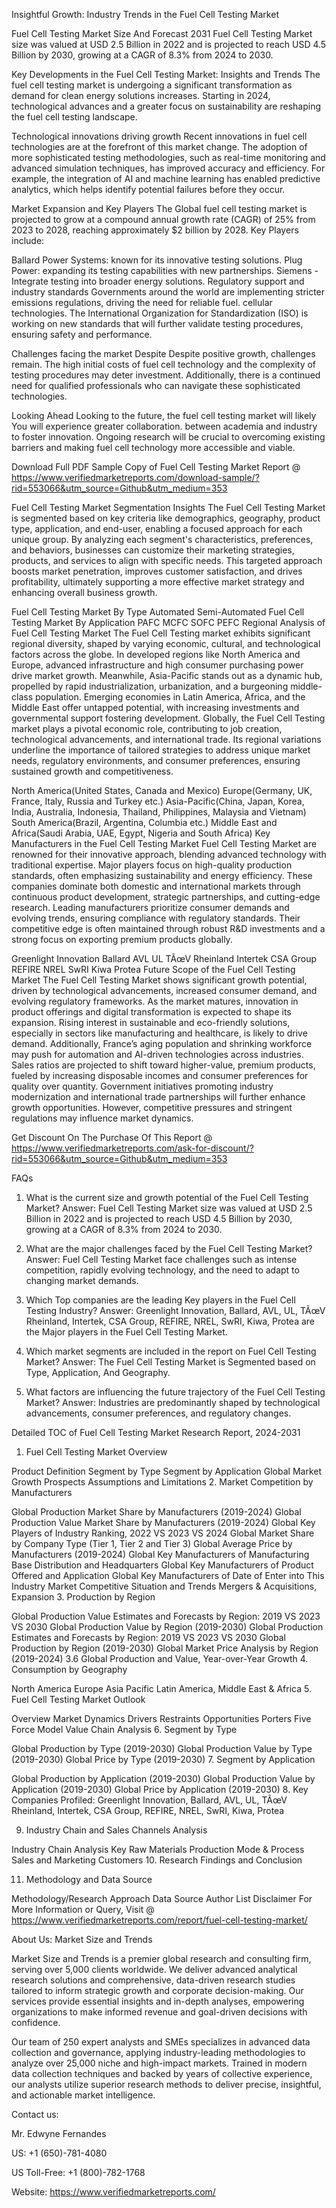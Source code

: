 Insightful Growth: Industry Trends in the Fuel Cell Testing Market


Fuel Cell Testing Market Size And Forecast 2031
Fuel Cell Testing Market size was valued at USD 2.5 Billion in 2022 and is projected to reach USD 4.5 Billion by 2030, growing at a CAGR of 8.3% from 2024 to 2030.

Key Developments in the Fuel Cell Testing Market: Insights and Trends
The fuel cell testing market is undergoing a significant transformation as demand for clean energy solutions increases. Starting in 2024, technological advances and a greater focus on sustainability are reshaping the fuel cell testing landscape.

Technological innovations driving growth
Recent innovations in fuel cell technologies are at the forefront of this market change. The adoption of more sophisticated testing methodologies, such as real-time monitoring and advanced simulation techniques, has improved accuracy and efficiency. For example, the integration of AI and machine learning has enabled predictive analytics, which helps identify potential failures before they occur.

Market Expansion and Key Players
The Global fuel cell testing market is projected to grow at a compound annual growth rate (CAGR) of 25% from 2023 to 2028, reaching approximately $2 billion by 2028. Key Players include:

Ballard Power Systems: known for its innovative testing solutions.
Plug Power: expanding its testing capabilities with new partnerships.
Siemens - Integrate testing into broader energy solutions.
Regulatory support and industry standards
Governments around the world are implementing stricter emissions regulations, driving the need for reliable fuel. cellular technologies. The International Organization for Standardization (ISO) is working on new standards that will further validate testing procedures, ensuring safety and performance.

Challenges facing the market
Despite Despite positive growth, challenges remain. The high initial costs of fuel cell technology and the complexity of testing procedures may deter investment. Additionally, there is a continued need for qualified professionals who can navigate these sophisticated technologies.

Looking Ahead
Looking to the future, the fuel cell testing market will likely You will experience greater collaboration. between academia and industry to foster innovation. Ongoing research will be crucial to overcoming existing barriers and making fuel cell technology more accessible and viable.

Download Full PDF Sample Copy of Fuel Cell Testing Market Report @ https://www.verifiedmarketreports.com/download-sample/?rid=553066&utm_source=Github&utm_medium=353

Fuel Cell Testing Market Segmentation Insights
The Fuel Cell Testing Market is segmented based on key criteria like demographics, geography, product type, application, and end-user, enabling a focused approach for each unique group. By analyzing each segment's characteristics, preferences, and behaviors, businesses can customize their marketing strategies, products, and services to align with specific needs. This targeted approach boosts market penetration, improves customer satisfaction, and drives profitability, ultimately supporting a more effective market strategy and enhancing overall business growth.

Fuel Cell Testing Market By Type
Automated
Semi-Automated
Fuel Cell Testing Market By Application
PAFC
MCFC
SOFC
PEFC
Regional Analysis of Fuel Cell Testing Market
The Fuel Cell Testing market exhibits significant regional diversity, shaped by varying economic, cultural, and technological factors across the globe. In developed regions like North America and Europe, advanced infrastructure and high consumer purchasing power drive market growth. Meanwhile, Asia-Pacific stands out as a dynamic hub, propelled by rapid industrialization, urbanization, and a burgeoning middle-class population. Emerging economies in Latin America, Africa, and the Middle East offer untapped potential, with increasing investments and governmental support fostering development. Globally, the Fuel Cell Testing market plays a pivotal economic role, contributing to job creation, technological advancements, and international trade. Its regional variations underline the importance of tailored strategies to address unique market needs, regulatory environments, and consumer preferences, ensuring sustained growth and competitiveness.

North America(United States, Canada and Mexico)
Europe(Germany, UK, France, Italy, Russia and Turkey etc.)
Asia-Pacific(China, Japan, Korea, India, Australia, Indonesia, Thailand, Philippines, Malaysia and Vietnam)
South America(Brazil, Argentina, Columbia etc.)
Middle East and Africa(Saudi Arabia, UAE, Egypt, Nigeria and South Africa)
Key Manufacturers in the Fuel Cell Testing Market
Fuel Cell Testing Market are renowned for their innovative approach, blending advanced technology with traditional expertise. Major players focus on high-quality production standards, often emphasizing sustainability and energy efficiency. These companies dominate both domestic and international markets through continuous product development, strategic partnerships, and cutting-edge research. Leading manufacturers prioritize consumer demands and evolving trends, ensuring compliance with regulatory standards. Their competitive edge is often maintained through robust R&D investments and a strong focus on exporting premium products globally.

Greenlight Innovation
Ballard
AVL
UL
TÃœV Rheinland
Intertek
CSA Group
REFIRE
NREL
SwRI
Kiwa
Protea
Future Scope of the Fuel Cell Testing Market
The Fuel Cell Testing Market shows significant growth potential, driven by technological advancements, increased consumer demand, and evolving regulatory frameworks. As the market matures, innovation in product offerings and digital transformation is expected to shape its expansion. Rising interest in sustainable and eco-friendly solutions, especially in sectors like manufacturing and healthcare, is likely to drive demand. Additionally, France’s aging population and shrinking workforce may push for automation and AI-driven technologies across industries. Sales ratios are projected to shift toward higher-value, premium products, fueled by increasing disposable incomes and consumer preferences for quality over quantity. Government initiatives promoting industry modernization and international trade partnerships will further enhance growth opportunities. However, competitive pressures and stringent regulations may influence market dynamics.

Get Discount On The Purchase Of This Report @ https://www.verifiedmarketreports.com/ask-for-discount/?rid=553066&utm_source=Github&utm_medium=353

FAQs
1. What is the current size and growth potential of the Fuel Cell Testing Market?
Answer: Fuel Cell Testing Market size was valued at USD 2.5 Billion in 2022 and is projected to reach USD 4.5 Billion by 2030, growing at a CAGR of 8.3% from 2024 to 2030.

2. What are the major challenges faced by the Fuel Cell Testing Market?
Answer: Fuel Cell Testing Market face challenges such as intense competition, rapidly evolving technology, and the need to adapt to changing market demands.

3. Which Top companies are the leading Key players in the Fuel Cell Testing Industry?
Answer: Greenlight Innovation, Ballard, AVL, UL, TÃœV Rheinland, Intertek, CSA Group, REFIRE, NREL, SwRI, Kiwa, Protea are the Major players in the Fuel Cell Testing Market.

4. Which market segments are included in the report on Fuel Cell Testing Market?
Answer: The Fuel Cell Testing Market is Segmented based on Type, Application, And Geography.

5. What factors are influencing the future trajectory of the Fuel Cell Testing Market?
Answer: Industries are predominantly shaped by technological advancements, consumer preferences, and regulatory changes.

Detailed TOC of Fuel Cell Testing Market Research Report, 2024-2031
1. Fuel Cell Testing Market Overview

Product Definition
Segment by Type
Segment by Application
Global Market Growth Prospects
Assumptions and Limitations
2. Market Competition by Manufacturers

Global Production Market Share by Manufacturers (2019-2024)
Global Production Value Market Share by Manufacturers (2019-2024)
Global Key Players of Industry Ranking, 2022 VS 2023 VS 2024
Global Market Share by Company Type (Tier 1, Tier 2 and Tier 3)
Global Average Price by Manufacturers (2019-2024)
Global Key Manufacturers of Manufacturing Base Distribution and Headquarters
Global Key Manufacturers of Product Offered and Application
Global Key Manufacturers of Date of Enter into This Industry
Market Competitive Situation and Trends
Mergers & Acquisitions, Expansion
3. Production by Region

Global Production Value Estimates and Forecasts by Region: 2019 VS 2023 VS 2030
Global Production Value by Region (2019-2030)
Global Production Estimates and Forecasts by Region: 2019 VS 2023 VS 2030
Global Production by Region (2019-2030)
Global Market Price Analysis by Region (2019-2024) 3.6 Global Production and Value, Year-over-Year Growth
4. Consumption by Geography

North America
Europe
Asia Pacific
Latin America, Middle East & Africa
5. Fuel Cell Testing Market Outlook

Overview
Market Dynamics
Drivers
Restraints
Opportunities
Porters Five Force Model
Value Chain Analysis 
6. Segment by Type

Global Production by Type (2019-2030)
Global Production Value by Type (2019-2030)
Global Price by Type (2019-2030)
7. Segment by Application

Global Production by Application (2019-2030)
Global Production Value by Application (2019-2030)
Global Price by Application (2019-2030)
8. Key Companies Profiled: Greenlight Innovation, Ballard, AVL, UL, TÃœV Rheinland, Intertek, CSA Group, REFIRE, NREL, SwRI, Kiwa, Protea

9. Industry Chain and Sales Channels Analysis

Industry Chain Analysis
Key Raw Materials
Production Mode & Process
Sales and Marketing
Customers
10. Research Findings and Conclusion

11. Methodology and Data Source

Methodology/Research Approach
Data Source
Author List
Disclaimer
For More Information or Query, Visit @ https://www.verifiedmarketreports.com/report/fuel-cell-testing-market/

About Us: Market Size and Trends

Market Size and Trends is a premier global research and consulting firm, serving over 5,000 clients worldwide. We deliver advanced analytical research solutions and comprehensive, data-driven research studies tailored to inform strategic growth and corporate decision-making. Our services provide essential insights and in-depth analyses, empowering organizations to make informed revenue and goal-driven decisions with confidence.

Our team of 250 expert analysts and SMEs specializes in advanced data collection and governance, applying industry-leading methodologies to analyze over 25,000 niche and high-impact markets. Trained in modern data collection techniques and backed by years of collective experience, our analysts utilize superior research methods to deliver precise, insightful, and actionable market intelligence.

Contact us:

Mr. Edwyne Fernandes

US: +1 (650)-781-4080

US Toll-Free: +1 (800)-782-1768

Website: https://www.verifiedmarketreports.com/
